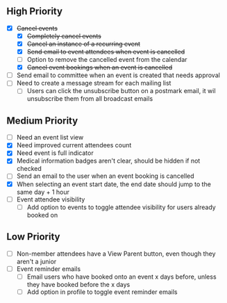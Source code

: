 ﻿## High Priority

- [X] ~~Cancel events~~
  - [X] ~~Completely cancel events~~
  - [X] ~~Cancel an instance of a recurring event~~
  - [X] ~~Send email to event attendees when event is cancelled~~
  - [ ] Option to remove the cancelled event from the calendar
  - [X] ~~Cancel event bookings when an event is cancelled~~
- [ ] Send email to committee when an event is created that needs approval
- [ ] Need to create a message stream for each mailing list
  - [ ] Users can click the unsubscribe button on a postmark email, it wil unsubscribe them from all broadcast emails 

## Medium Priority
- [ ] Need an event list view
- [X] Need improved current attendees count
- [X] Need event is full indicator
- [X] Medical information badges aren't clear, should be hidden if not checked 
- [ ] Send an email to the user when an event booking is cancelled
- [X] When selecting an event start date, the end date should jump to the same day + 1 hour
- [ ] Event attendee visibility
  - [ ] Add option to events to toggle attendee visibility for users already booked on

## Low Priority
- [ ] Non-member attendees have a View Parent button, even though they aren't a junior
- [ ] Event reminder emails
  - [ ] Email users who have booked onto an event x days before, unless they have booked before the x days 
  - [ ] Add option in profile to toggle event reminder emails
